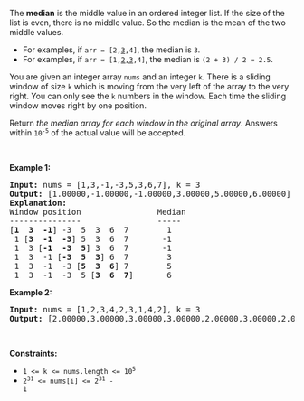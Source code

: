 The __median__ is the middle value in an ordered integer list. If the size of the list is even, there is no middle value. So the median is the mean of the two middle values.

*   For examples, if <code>arr = [2,<u>3</u>,4]</code>, the median is `` 3 ``.
*   For examples, if <code>arr = [1,<u>2,3</u>,4]</code>, the median is `` (2 + 3) / 2 = 2.5 ``.

You are given an integer array `` nums `` and an integer `` k ``. There is a sliding window of size `` k `` which is moving from the very left of the array to the very right. You can only see the `` k `` numbers in the window. Each time the sliding window moves right by one position.

Return _the median array for each window in the original array_. Answers within <code>10<sup>-5</sup></code> of the actual value will be accepted.

&nbsp;

__Example 1:__

<pre>
<strong>Input:</strong> nums = [1,3,-1,-3,5,3,6,7], k = 3
<strong>Output:</strong> [1.00000,-1.00000,-1.00000,3.00000,5.00000,6.00000]
<strong>Explanation:</strong> 
Window position                Median
---------------                -----
[<strong>1  3  -1</strong>] -3  5  3  6  7        1
 1 [<strong>3  -1  -3</strong>] 5  3  6  7       -1
 1  3 [<strong>-1  -3  5</strong>] 3  6  7       -1
 1  3  -1 [<strong>-3  5  3</strong>] 6  7        3
 1  3  -1  -3 [<strong>5  3  6</strong>] 7        5
 1  3  -1  -3  5 [<strong>3  6  7</strong>]       6
</pre>

__Example 2:__

<pre>
<strong>Input:</strong> nums = [1,2,3,4,2,3,1,4,2], k = 3
<strong>Output:</strong> [2.00000,3.00000,3.00000,3.00000,2.00000,3.00000,2.00000]
</pre>

&nbsp;

__Constraints:__

*   <code>1 &lt;= k &lt;= nums.length &lt;= 10<sup>5</sup></code>
*   <code>2<sup>31</sup> &lt;= nums[i] &lt;= 2<sup>31</sup> - 1</code>